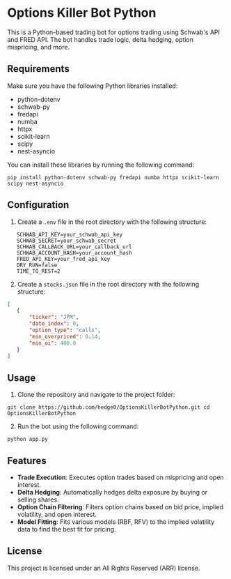 # Options Killer Bot Python

This is a Python-based trading bot for options trading using Schwab's API and FRED API. The bot handles trade logic, delta hedging, option mispricing, and more.

## Requirements

Make sure you have the following Python libraries installed:

- python-dotenv
- schwab-py
- fredapi
- numba
- httpx
- scikit-learn
- scipy
- nest-asyncio

You can install these libraries by running the following command:

`pip install python-dotenv schwab-py fredapi numba httpx scikit-learn scipy nest-asyncio`

## Configuration

1. Create a `.env` file in the root directory with the following structure:
 ```env
    SCHWAB_API_KEY=your_schwab_api_key 
    SCHWAB_SECRET=your_schwab_secret 
    SCHWAB_CALLBACK_URL=your_callback_url 
    SCHWAB_ACCOUNT_HASH=your_account_hash 
    FRED_API_KEY=your_fred_api_key 
    DRY_RUN=false 
    TIME_TO_REST=2
```

2. Create a `stocks.json` file in the root directory with the following structure:
 ```json
[   
    { 
        "ticker": "JPM", 
        "date_index": 0, 
        "option_type": "calls", 
        "min_overpriced": 0.14, 
        "min_oi": 400.0 
    } 
]
```

## Usage

1. Clone the repository and navigate to the project folder:

`git clone https://github.com/hedge0/OptionsKillerBotPython.git cd OptionsKillerBotPython`

2. Run the bot using the following command:

`python app.py`

## Features

- **Trade Execution**: Executes option trades based on mispricing and open interest.
- **Delta Hedging**: Automatically hedges delta exposure by buying or selling shares.
- **Option Chain Filtering**: Filters option chains based on bid price, implied volatility, and open interest.
- **Model Fitting**: Fits various models (RBF, RFV) to the implied volatility data to find the best fit for pricing.

## License

This project is licensed under an All Rights Reserved (ARR) license.
